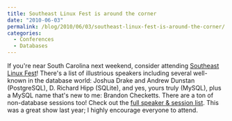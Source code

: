 ```yaml
---
title: Southeast Linux Fest is around the corner
date: "2010-06-03"
permalink: /blog/2010/06/03/southeast-linux-fest-is-around-the-corner/
categories:
  - Conferences
  - Databases
---
```

If you're near South Carolina next weekend, consider attending [Southeast Linux Fest][1]! There's a list of illustrious speakers including several well-known in the database world: Joshua Drake and Andrew Dunstan (PostgreSQL), D. Richard Hipp (SQLite), and yes, yours truly (MySQL), plus a MySQL name that's new to me: Brandon Checketts. There are a ton of non-database sessions too! Check out the [full speaker &#038; session list][2]. This was a great show last year; I highly encourage everyone to attend.

 [1]: http://southeastlinuxfest.org/
 [2]: http://www.southeastlinuxfest.org/node/62
